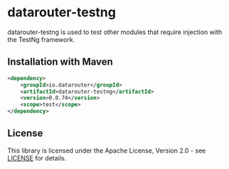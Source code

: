 # datarouter-testng

datarouter-testng is used to test other modules that require injection with the TestNg framework.

## Installation with Maven

```xml
<dependency>
	<groupId>io.datarouter</groupId>
	<artifactId>datarouter-testng</artifactId>
	<version>0.0.74</version>
	<scope>test</scope>
</dependency>
```

## License

This library is licensed under the Apache License, Version 2.0 - see [LICENSE](../LICENSE) for details.

